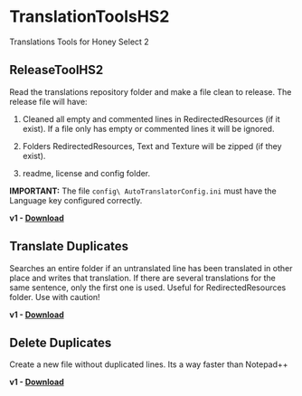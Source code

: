 # TranslationToolsHS2
  Translations Tools for Honey Select 2

## ReleaseToolHS2

  Read the translations repository folder and make a file clean to release. The release file will have:
  
  1) Cleaned all empty and commented lines in RedirectedResources (if it exist). If a file only has empty or commented lines it will be ignored.
  
  2) Folders RedirectedResources, Text and Texture will be zipped (if they exist).
  
  3) readme, license and config folder.
  
  **IMPORTANT:** The file `config\ AutoTranslatorConfig.ini` must have the Language key configured correctly.
  
  **v1 - [Download](https://github.com/SpockBauru/TranslationToolsHS2/releases/tag/r3)**

## Translate Duplicates

  Searches an entire folder if an untranslated line has been translated in other place and writes that translation. If there are several translations for the same sentence, only the first one is used. Useful for RedirectedResources folder. Use with caution!
  
  **v1 - [Download](https://github.com/SpockBauru/TranslationToolsHS2/releases/tag/r2)**

## Delete Duplicates

  Create a new file without duplicated lines. Its a way faster than Notepad++  
  
  **v1 - [Download](https://github.com/SpockBauru/TranslationToolsHS2/releases/tag/r1)**
